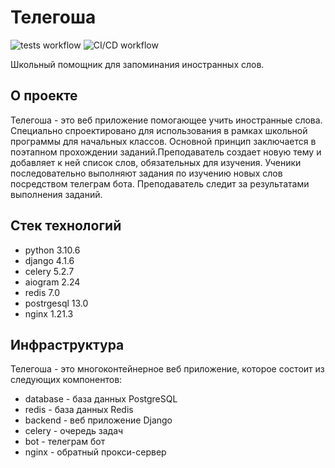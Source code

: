 # Телегоша

![tests workflow](https://github.com/deevgeny/telegosha/actions/workflows/tests_workflow.yaml/badge.svg)
![CI/CD workflow](https://github.com/deevgeny/telegosha/actions/workflows/ci_cd_workflow.yaml/badge.svg)

Школьный помощник для запоминания иностранных слов.

## О проекте
Телегоша - это веб приложение помогающее учить иностранные слова.
Специально спроектировано для использования в рамках школьной программы для
начальных классов. Основной принцип заключается в поэтапном прохождении
заданий.Преподаватель создает новую тему и добавляет к ней список слов, 
обязательных для изучения. Ученики последовательно выполняют задания по 
изучению новых слов посредством телеграм бота. Преподаватель следит за 
результатами выполнения заданий. 

## Стек технологий
* python 3.10.6
* django 4.1.6
* celery 5.2.7
* aiogram 2.24
* redis 7.0
* postrgesql 13.0
* nginx 1.21.3

## Инфраструктура
Телегоша - это многоконтейнерное веб приложение, которое состоит из следующих
компонентов:
* database - база данных PostgreSQL
* redis - база данных Redis
* backend - веб приложение Django
* celery - очередь задач
* bot - телеграм бот
* nginx - обратный прокси-сервер

